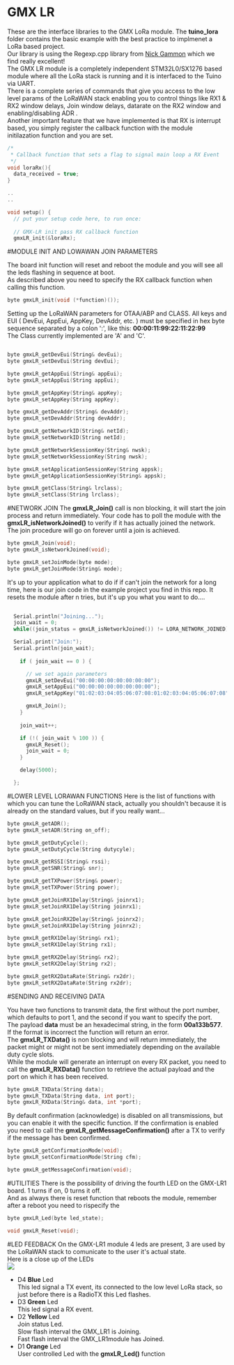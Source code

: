 # GMX LR
These are the interface libraries to the GMX LoRa module. The **tuino_lora** folder contains the basic example with the best practice to implmenet a LoRa based project.<br/>
Our library is using the Regexp.cpp library from [Nick Gammon](https://github.com/nickgammon/Regexp) which we find really excellent!<br/>
The GMX LR module is a completely independent STM32L0/SX1276 based module where all the LoRa stack is running and it is interfaced to the Tuino via UART. <br/>There is a complete series of commands that give you access to the low level params of the LoRaWAN stack enabling you to control things like RX1 & RX2 window delays, Join window delays, datarate on the RX2 window and enabling/disabling ADR .<br/>
Another important feature that we have implemented is that RX is interrupt based, you simply register the callback function with the module initilazation function and you are set. 

```c
/*
 * Callback function that sets a flag to signal main loop a RX Event
 */
void loraRx(){
  data_received = true;
}

..
..

void setup() {
  // put your setup code here, to run once:
  
  // GMX-LR init pass RX callback function
  gmxLR_init(&loraRx);


```


#MODULE INIT AND LOWAWAN JOIN PARAMETERS

The board init function will reset and reboot the module and you will see all the leds flashing in sequence at boot.<br/> 
As described above you need to specify the RX callback function when calling this function. 

```c
byte gmxLR_init(void (*function)());
```


Setting up the LoRaWAN parameters for OTAA/ABP and CLASS.
All keys and EUI ( DevEui, AppEui, AppKey, DevAddr, etc. ) must be specified in hex byte sequence separated by a colon ':', like this: **00:00:11:99:22:11:22:99**<br/>
The Class currently implemented are 'A' and 'C'.


```c

byte gmxLR_getDevEui(String& devEui);
byte gmxLR_setDevEui(String devEui);

byte gmxLR_getAppEui(String& appEui);
byte gmxLR_setAppEui(String appEui);

byte gmxLR_getAppKey(String& appKey);
byte gmxLR_setAppKey(String appKey);

byte gmxLR_getDevAddr(String& devAddr);
byte gmxLR_setDevAddr(String devAddr);

byte gmxLR_getNetworkID(String& netId);
byte gmxLR_setNetworkID(String netId);

byte gmxLR_getNetworkSessionKey(String& nwsk);
byte gmxLR_setNetworkSessionKey(String nwsk);

byte gmxLR_setApplicationSessionKey(String appsk);
byte gmxLR_getApplicationSessionKey(String& appsk);

byte gmxLR_getClass(String& lrclass);
byte gmxLR_setClass(String lrclass);


```



#NETWORK JOIN
The **gmxLR_Join()** call is non blocking, it will start the join process and return immediately. Your code has to poll the module with the **gmxLR_isNetworkJoined()** to verify if it has actually joined the network. The join procedure will go on forever until a join is achieved.

```c
byte gmxLR_Join(void);
byte gmxLR_isNetworkJoined(void);

byte gmxLR_setJoinMode(byte mode);
byte gmxLR_getJoinMode(String& mode);
```

It's up to your application what to do if if can't join the network for a long time, here is our join code in the example project you find in this repo. It resets the module after n tries, but it's up you what you want to do....

```c
  
  Serial.println("Joining...");
  join_wait = 0; 
  while((join_status = gmxLR_isNetworkJoined()) != LORA_NETWORK_JOINED) {

  Serial.print("Join:");
  Serial.println(join_wait);
  
    if ( join_wait == 0 ) {

      // we set again parameters 
      gmxLR_setDevEui("00:00:00:00:00:00:00:00");
      gmxLR_setAppEui("00:00:00:00:00:00:00:00");
      gmxLR_setAppKey("01:02:03:04:05:06:07:08:01:02:03:04:05:06:07:08");

      gmxLR_Join();
    }
    
    join_wait++;

    if (!( join_wait % 100 )) {
      gmxLR_Reset();
      join_wait = 0;
    }

    delay(5000);

  };

```


#LOWER LEVEL LORAWAN FUNCTIONS
Here is the list of functions with which you can tune the LoRaWAN stack, actually you shouldn't because it is already on the standard values, but if you really want...<br/>


```c
byte gmxLR_getADR();
byte gmxLR_setADR(String on_off);

byte gmxLR_getDutyCycle();
byte gmxLR_setDutyCycle(String dutycyle);

byte gmxLR_getRSSI(String& rssi);
byte gmxLR_getSNR(String& snr);

byte gmxLR_getTXPower(String& power);
byte gmxLR_setTXPower(String power);

byte gmxLR_getJoinRX1Delay(String& joinrx1);
byte gmxLR_setJoinRX1Delay(String joinrx1);

byte gmxLR_getJoinRX2Delay(String& joinrx2);
byte gmxLR_setJoinRX1Delay(String joinrx2);

byte gmxLR_getRX1Delay(String& rx1);
byte gmxLR_setRX1Delay(String rx1);

byte gmxLR_getRX2Delay(String& rx2);
byte gmxLR_setRX2Delay(String rx2);

byte gmxLR_getRX2DataRate(String& rx2dr);
byte gmxLR_setRX2DataRate(String rx2dr);
```


#SENDING AND RECEIVING DATA

You have two functions to transmit data, the first without the port number, which defaults to port 1, and the second if you want to specify the port.<br/>The payload **data** must be an hexadecimal string, in the form **00a133b577**. If the format is incorrect the function will return an error.<br/> The **gmxLR_TXData()** is non blocking and will return immediately, the packet might or might not be sent immediately depending on the available duty cycle slots.<br/>
While the module will generate an interrupt on every RX packet, you need to call the **gmxLR_RXData()** function to retrieve the actual payload and the port on which it has been received.

```c
byte gmxLR_TXData(String data);
byte gmxLR_TXData(String data, int port);
byte gmxLR_RXData(String& data, int *port);
```

By default confirmation (acknowledge) is disabled on all transmissions, but you can enable it with the specific function. If the confirmation is enabled you need to call the **gmxLR_getMessageConfirmation()** after a TX to verify if the message has been confirmed.


```c
byte gmxLR_getConfirmationMode(void);
byte gmxLR_setConfirmationMode(String cfm);

byte gmxLR_getMessageConfirmation(void);
```


#UTILITIES
There is the possibility of driving the fourth LED on the GMX-LR1 board. 1 turns if on, 0 turns it off.<br/>
And as always there is reset function that reboots the module, remember after a reboot you need to rispecify the 

```c
byte gmxLR_Led(byte led_state);

void gmxLR_Reset(void);
```

#LED FEEDBACK
On the GMX-LR1 module 4 leds are present, 3 are used by the LoRaWAN stack to comunicate to the user it's actual state.<br/>
Here is a close up of the LEDs<br/>
<img src="/docs/gmx_lr1_detail_small.png"/>
<br/>
* D4 **Blue** Led<br/>
This led signal a TX event, its connected to the low level LoRa stack, so just before there is a RadioTX this Led flashes.
* D3 **Green** Led<br/>
This led signal a RX event.
* D2 **Yellow** Led<br/>
Join status Led.<br/>
Slow flash interval the GMX_LR1 is Joining.<br/>
Fast flash interval the GMX_LR1module has Joined.<br/>
* D1 **Orange** Led<br/>
User controlled Led with the **gmxLR_Led()** function<br/>